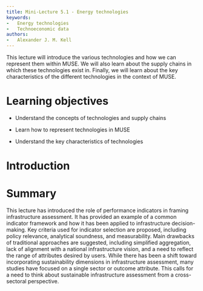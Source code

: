 ```yaml
---
title: Mini-Lecture 5.1 - Energy technologies
keywords:
-   Energy technologies
-   Technoeconomic data
authors:
-   Alexander J. M. Kell
---
```


This lecture will introduce the various technologies and how we can represent them within MUSE. We will also learn about the supply chains in which these technologies exist in. Finally, we will learn about the key characteristics of the different technologies in the context of MUSE. 

# Learning objectives

- Understand the concepts of technologies and supply chains

- Learn how to represent technologies in MUSE

- Understand the key characteristics of technologies

# Introduction



# Summary

This lecture has introduced the role of performance indicators in
framing infrastructure assessment. It has provided an example of a
common indicator framework and how it has been applied to infrastructure
decision-making. Key criteria used for indicator selection are proposed,
including policy relevance, analytical soundness, and measurability.
Main drawbacks of traditional approaches are suggested, including
simplified aggregation, lack of alignment with a national infrastructure
vision, and a need to reflect the range of attributes desired by users.
While there has been a shift toward incorporating sustainability
dimensions in infrastructure assessment, many studies have focused on a
single sector or outcome attribute. This calls for a need to think about
sustainable infrastructure assessment from a cross-sectoral perspective.
